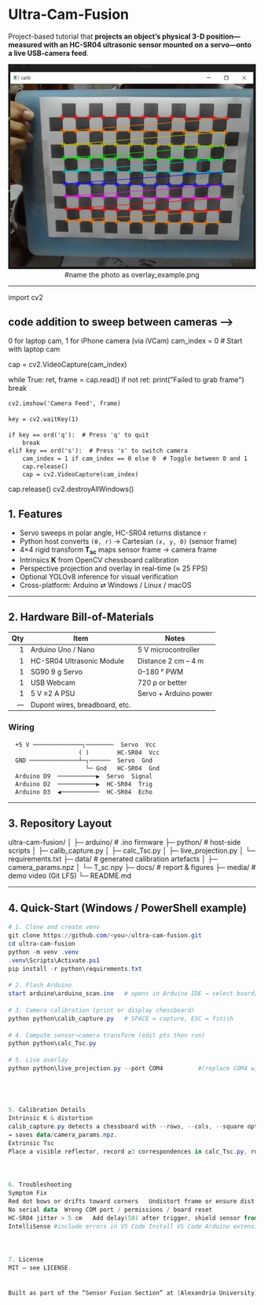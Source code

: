 
# Ultra-Cam-Fusion

Project-based tutorial that **projects an object’s physical 3-D position—measured with an HC-SR04 ultrasonic sensor mounted on a servo—onto a live USB-camera feed**.

<p align="center">
  <img src="docs/figures/overlay_example.png" width="600">    #name the photo as overlay_example.png
</p>

---

import cv2



## code addition to sweep between cameras -->
 0 for laptop cam, 1 for iPhone camera (via iVCam)
cam_index = 0  # Start with laptop cam

cap = cv2.VideoCapture(cam_index)

while True:
    ret, frame = cap.read()
    if not ret:
        print("Failed to grab frame")
        break
    
    cv2.imshow('Camera Feed', frame)

    key = cv2.waitKey(1)

    if key == ord('q'):  # Press 'q' to quit
        break
    elif key == ord('s'):  # Press 's' to switch camera
        cam_index = 1 if cam_index == 0 else 0  # Toggle between 0 and 1
        cap.release()
        cap = cv2.VideoCapture(cam_index)

cap.release()
cv2.destroyAllWindows()
####




## 1. Features

* Servo sweeps in polar angle, HC-SR04 returns distance `r`  
* Python host converts `(θ, r)` → Cartesian `(x, y, 0)` (sensor frame)  
* 4×4 rigid transform **T<sub>sc</sub>** maps sensor frame → camera frame  
* Intrinsics **K** from OpenCV chessboard calibration  
* Perspective projection and overlay in real-time (≈ 25 FPS)  
* Optional YOLOv8 inference for visual verification  
* Cross-platform: Arduino ⇄ Windows / Linux / macOS

---


## 2. Hardware Bill-of-Materials

| Qty | Item                           | Notes                          |
|----:|--------------------------------|--------------------------------|
| 1   | Arduino Uno / Nano             | 5 V microcontroller            |
| 1   | HC-SR04 Ultrasonic Module      | Distance 2 cm – 4 m            |
| 1   | SG90 9 g Servo                 | 0–180 ° PWM                    |
| 1   | USB Webcam                     | 720 p or better                |
| 1   | 5 V ≥2 A PSU                   | Servo + Arduino power          |
| —   | Dupont wires, breadboard, etc. |                                |


### Wiring
      +5 V ──────────────┐────────  Servo  Vcc
                        ( )        HC-SR04  Vcc
      GND ──────────────┴─┐──────  Servo  Gnd
                          └─ Gnd   HC-SR04  Gnd
      Arduino D9  ───────────▶  Servo  Signal
      Arduino D2  ───────────▶  HC-SR04  Trig
      Arduino D3  ◀───────────  HC-SR04  Echo

      
---


## 3. Repository Layout
ultra-cam-fusion/
│
├─ arduino/ # .ino firmware
├─ python/ # host-side scripts
│ ├─ calib_capture.py
│ ├─ calc_Tsc.py
│ ├─ live_projection.py
│ └─ requirements.txt
├─ data/ # generated calibration artefacts
│ ├─ camera_params.npz
│ └─ T_sc.npy
├─ docs/ # report & figures
├─ media/ # demo video (Git LFS)
└─ README.md


---



## 4. Quick-Start (Windows / PowerShell example)

```powershell
# 1. Clone and create venv
git clone https://github.com/<you>/ultra-cam-fusion.git
cd ultra-cam-fusion
python -m venv .venv
.venv\Scripts\Activate.ps1
pip install -r python\requirements.txt

# 2. Flash Arduino
start arduino\arduino_scan.ino   # opens in Arduino IDE → select board/port → Upload

# 3. Camera calibration (print or display chessboard)
python python\calib_capture.py   # SPACE = capture, ESC = finish

# 4. Compute sensor→camera transform (edit pts then run)
python python\calc_Tsc.py

# 5. Live overlay
python python\live_projection.py --port COM4          #(replace COM4 with the actual port; use /dev/ttyACM0 on Linux)




5. Calibration Details
Intrinsic K & distortion
calib_capture.py detects a chessboard with --rows, --cols, --square options
→ saves data/camera_params.npz.
Extrinsic Tsc
Place a visible reflector, record ≥3 correspondences in calc_Tsc.py, run to save data/T_sc.npy.



6. Troubleshooting
Symptom	Fix
Red dot bows or drifts toward corners	Undistort frame or ensure dist is loaded correctly
No serial data	Wrong COM port / permissions / board reset
HC-SR04 jitter > 5 cm	Add delay(50) after trigger, shield sensor from wind
IntelliSense #include errors in VS Code	Install VS Code Arduino extension or ignore squiggles



7. License
MIT – see LICENSE.


Built as part of the “Sensor Fusion Section” at [Alexandria University] using OpenCV and the Ultrasonic/Servo libraries.